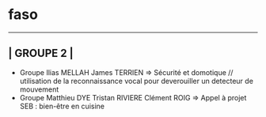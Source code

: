 # faso
 ----------
| GROUPE 2 | 
 ----------
- Groupe Ilias MELLAH James TERRIEN => Sécurité et domotique // utilisation de la reconnaissance vocal pour deverouiller un detecteur de mouvement 
- Groupe Matthieu DYE Tristan RIVIERE Clément ROIG => Appel à projet SEB : bien-être en cuisine
